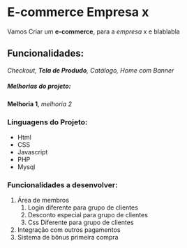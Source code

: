 # E-commerce Empresa x

Vamos Criar um **e-commerce**, para a *empresa* x e blablabla

## Funcionalidades:

_Checkout, **Tela de Produdo**, Catálogo, Home com Banner_

##### Melhorias do projeto:

__Melhoria 1__, _melhoria 2_

### Linguagens do Projeto:

* Html
* CSS
* Javascript
* PHP
* Mysql

### Funcionalidades a desenvolver:
1. Área de membros
    1. Login diferente para grupo de clientes
    2. Desconto especial para grupo de clientes
    3. Css Diferente para grupo de clientes
2. Integração com outros pagamentos
3. Sistema de bônus primeira compra


